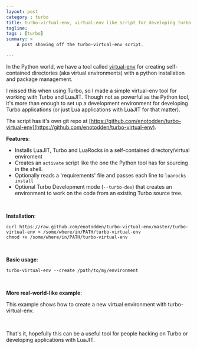 ```yaml
---
layout: post
category : turbo
title: turbo-virtual-env, virtual-env like script for developing Turbo applications
tagline: 
tags : [turbo]
summary: >
    A post showing off the turbo-virtual-env script.

---
```


In the Python world, we have a tool called [virtual-env](http://www.virtualenv.org) for creating self-contained
directories (aka virtual environments) with a python installation and package management.

I missed this when using Turbo, so I made a simple virtual-env tool for working
with Turbo and LuaJIT. 
Though not as powerful as the Python tool, it's more than enough to set up a 
development environment for developing Turbo applications (or just Lua applications with LuaJIT for that matter).

The script has it's own git repo at [https://github.com/enotodden/turbo-virtual-env](https://github.com/enotodden/turbo-virtual-env).

**Features**:
- Installs LuaJIT, Turbo and LuaRocks in a self-contained directory/virtual enviroment
- Creates an `activate` script like the one the Python tool has for sourcing in the shell.
- Optionally reads a 'requirements' file and passes each line to `luarocks install`
- Optional Turbo Development mode (`--turbo-dev`) that creates an environment to 
  work on the code from an existing Turbo source tree.

<br>

**Installation**:

    curl https://raw.github.com/enotodden/turbo-virtual-env/master/turbo-virtual-env > /some/where/in/PATH/turbo-virtual-env
    chmod +x /some/where/in/PATH/turbo-virtual-env

<br>

**Basic usage**:

    turbo-virtual-env --create /path/to/my/environment

<br>

**More real-world-like example**:

This example shows how to create a new virtual environment with turbo-virtual-env.
<script src="https://gist.github.com/enotodden/5994524.js">
</script>


<br>

That's it, hopefully this can be a useful tool for people hacking on Turbo or
developing applications with LuaJIT.

